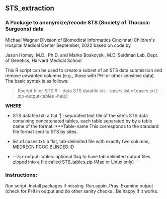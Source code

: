 ## STS_extraction
 
### A Package to anonymize/recode STS (Society of Thoracic Surgeons) data

Michael Wagner
Division of Biomedical Informatics
Cincinnati Children's Hospital Medical Center
September, 2022
based on code by 

Jason Homsy, M.D., Ph.D. and Marko Boskovski, M.D.
Seidman Lab, Dept. of Genetics, Harvard Medical School

This R script can be used to create a subset of an STS data submission and remove unwanted columns (e.g., those with PHI or other sensitive data). The basic syntax is as follows:


> Rscript filter-STS.R  --data STS.datafile.txt --cases list.of.cases.txt [--zip-output-tables -help]

**WHERE**

*  STS.datafile.txt: a flat '|'-separated text file of the site's STS data
      containing concatenated tables, each table separated by
      by a table name of the format:
        ***Table-name
      This corresponds to the standard file format sent to STS by sites.

*  list.of.cases.txt: a flat, tab-delimited file with exactly two columns, 
      MEDRECN PCGC.BLINDED.ID

*  --zip-output-tables: optional flag to have tab delimited output files 
      zipped into a file called STS_tables.zip (Mac or Linux only)



### Instructions:

Run script. Install packages if missing. Run again. Pray. Examine output (check for PHI in output and do other sanity checks.. Be happy if it works.



